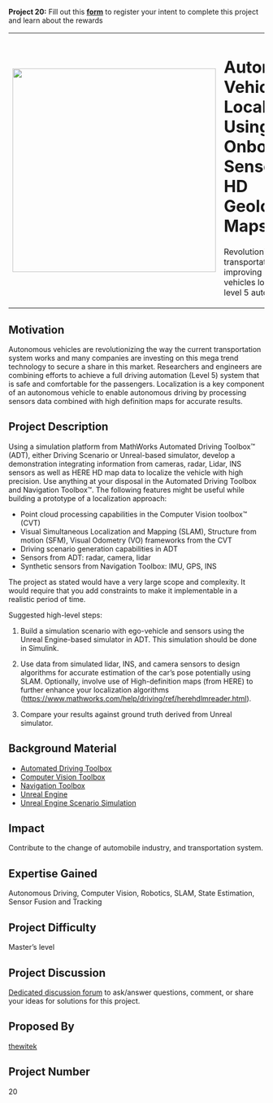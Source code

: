 **Project 20:** Fill out this <strong>[form](https://forms.office.com/Pages/ResponsePage.aspx?id=ETrdmUhDaESb3eUHKx3B5lOTzSa_A6lPqq2LJKzvpM5UMTBZRkc4UTRETjFERVRDWllQRE40OUFSQS4u)</strong> to  register your intent to complete this project and learn about the rewards

<table>
<td><img src="https://gist.githubusercontent.com/robertogl/e0115dc303472a9cfd52bbbc8edb7665/raw/auto.png"  width=400 /></td>
<td><p><h1>Autonomous Vehicle Localization Using Onboard Sensors and HD Geolocated Maps</h1></p>
<p>Revolutionize the current transportation system by improving autonomous vehicles localization for level 5 automation.</p>
</table>

## Motivation

Autonomous vehicles are revolutionizing the way the current transportation system works and many companies are investing on this mega trend technology to secure a share in this market. Researchers and engineers are combining efforts to achieve a full driving automation (Level 5) system that is safe and comfortable for the passengers. Localization is a key component of an autonomous vehicle to enable autonomous driving by processing sensors data combined with high definition maps for accurate results.

## Project Description

Using a simulation platform from MathWorks Automated Driving Toolbox™ (ADT), either Driving Scenario or Unreal-based simulator, 
develop a demonstration integrating information from cameras, radar, Lidar, INS sensors as well as HERE HD map data to localize the vehicle 
with high precision. Use anything at your disposal in the Automated Driving Toolbox and Navigation Toolbox™.
The following features might be useful while building a prototype of a localization approach:
- Point cloud processing capabilities in the Computer Vision toolbox™ (CVT)
- Visual Simultaneous Localization and Mapping (SLAM), Structure from motion (SFM), Visual Odometry (VO) frameworks from the CVT
- Driving scenario generation capabilities in ADT
- Sensors from ADT: radar, camera, lidar
- Synthetic sensors from Navigation Toolbox: IMU, GPS, INS

The project as stated would have a very large scope and complexity. It would require that you add constraints to make it implementable in a realistic period of time.

Suggested high-level steps:

1. 	Build a simulation scenario with ego-vehicle and sensors using the Unreal Engine-based simulator in ADT. This simulation should be done in Simulink.

2. 	Use data from simulated lidar, INS, and camera sensors to design algorithms for accurate estimation of the car’s pose potentially using SLAM. Optionally, involve use of High-definition maps (from HERE) to further enhance your localization algorithms (https://www.mathworks.com/help/driving/ref/herehdlmreader.html).

3.	Compare your results against ground truth derived from Unreal simulator. 

## Background Material

- [Automated Driving Toolbox](https://www.mathworks.com/help/driving/)
- [Computer Vision Toolbox](https://www.mathworks.com/help/vision/)
- [Navigation Toolbox](https://www.mathworks.com/help/nav/)
- [Unreal Engine](https://www.unrealengine.com)
- [Unreal Engine Scenario Simulation](https://www.mathworks.com/help/driving/unreal-engine-scenario-simulation.html)

## Impact

Contribute to the change of automobile industry, and transportation system.

## Expertise Gained 

Autonomous Driving, Computer Vision, Robotics, SLAM, State Estimation, Sensor Fusion and Tracking

## Project Difficulty

Master’s level

## Project Discussion

[Dedicated discussion forum](https://github.com/mathworks/MathWorks-Excellence-in-Innovation/discussions/3) to ask/answer questions, comment, or share your ideas for solutions for this project.

## Proposed By

[thewitek](https://github.com/thewitek)

## Project Number

20

